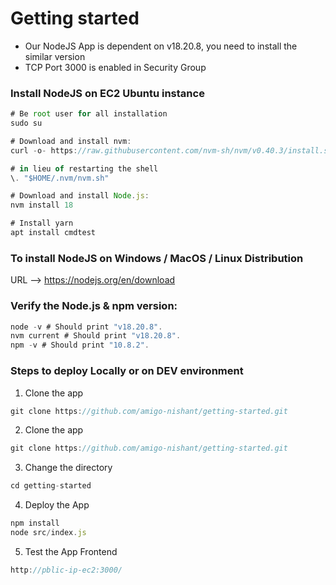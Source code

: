 # Getting started
- Our NodeJS App is dependent on v18.20.8, you need to install the similar version
- TCP Port 3000 is enabled in Security Group 

### Install NodeJS on EC2 Ubuntu instance
```jsx
# Be root user for all installation
sudo su

# Download and install nvm:
curl -o- https://raw.githubusercontent.com/nvm-sh/nvm/v0.40.3/install.sh | bash

# in lieu of restarting the shell
\. "$HOME/.nvm/nvm.sh"

# Download and install Node.js:
nvm install 18

# Install yarn
apt install cmdtest
```

### To install NodeJS on Windows / MacOS / Linux Distribution 
URL --> https://nodejs.org/en/download

### Verify the Node.js & npm version:
```jsx
node -v # Should print "v18.20.8".
nvm current # Should print "v18.20.8".
npm -v # Should print "10.8.2".
```

### Steps to deploy Locally or on DEV environment
1. Clone the app
```jsx
git clone https://github.com/amigo-nishant/getting-started.git
```
2. Clone the app
```jsx
git clone https://github.com/amigo-nishant/getting-started.git
```
3. Change the directory
```jsx
cd getting-started
```
4. Deploy the App
```jsx
npm install
node src/index.js
```
5. Test the App Frontend
```jsx
http://pblic-ip-ec2:3000/
```

